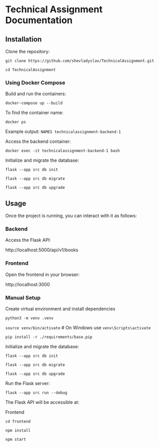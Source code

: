 # Technical Assignment Documentation

## Installation

Clone the repository:

`git clone https://github.com/shevladyslav/TechnicalAssignment.git`

`cd TechnicalAssignment`

### Using Docker Compose

Build and run the containers:

`docker-compose up --build`

To find the container name:

`docker ps`

Example output:
`NAMES
technicalassignment-backend-1`

Access the backend container:

`docker exec -it technicalassignment-backend-1 bash`

Initialize and migrate the database:

`flask --app src db init`

`flask --app src db migrate`

`flask --app src db upgrade`

## Usage

Once the project is running, you can interact with it as follows:

### Backend

Access the Flask API:

http://localhost:5000/api/v1/books

### Frontend

Open the frontend in your browser:

http://localhost:3000

### Manual Setup

Create virtual environment and install dependencies

`python3 -m venv .venv`

`source venv/bin/activate`    # On Windows use `venv\Scripts\activate`

`pip install -r ./requirements/base.pip`

Initialize and migrate the database:

`flask --app src db init`

`flask --app src db migrate`

`flask --app src db upgrade`

Run the Flask server:

`flask --app src run --debug`

The Flask API will be accessible at:

Frontend

`cd frontend`

`npm install`

`npm start`
